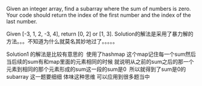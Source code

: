Given an integer array, find a subarray where the sum of numbers is zero. Your code should return the index of the first number and the index of the last number.

Given [-3, 1, 2, -3, 4], return [0, 2] or [1, 3].
Solution的解法是采用了暴力解的方法。。。不知道为什么就莫名其妙地过了。。。。。

Solution1 的解法是比较有意思的  使用了hashmap 这个map记住每一个sum然后当后续的sum有和map里面的元素相同的时候 就说明从之前的sum之后的那一个元素到相同的那个元素形成的sum这一段的sum是0  所以就得到了sum是0的subarray 这一题要细细 体味这种思维 可以应用到很多题当中
